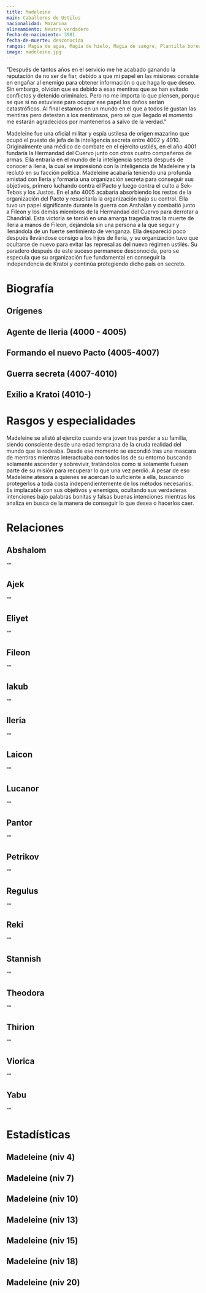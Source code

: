 ```yaml
---
title: Madeleine
main: Caballeros de Ustilus
nacionalidad: Mazarina
alineamiento: Neutro verdadero
fecha-de-nacimiento: 3981
fecha-de-muerte: desconocida
rangos: Magia de agua, Magia de hielo, Magia de sangre, Plantilla boreal, Influenciar
image: madeleine.jpg
---
```


"Después de tantos años en el servicio me he acabado ganando la reputación de no ser de fiar, debido a que mi papel en las misiones consiste en engañar al enemigo para obtener información o que haga lo que deseo. Sin embargo, olvidan que es debido a esas mentiras que se han evitado conflictos y detenido criminales. Pero no me importa lo que piensen, porque se que si no estuviese para ocupar ese papel los daños serían catastróficos. Al final estamos en un mundo en el que a todos le gustan las mentiras pero detestan a los mentirosos, pero sé que llegado el momento me estarán agradecidos por mantenerlos a salvo de la verdad."

Madeleine fue una oficial militar y espía ustilesa de origen mazarino que ocupó el puesto de jefa de la inteligencia secreta entre 4002 y 4010. Originalmente una médico de combate en el ejército ustilés, en el año 4001 fundaría la Hermandad del Cuervo junto con otros cuatro compañeros de armas. Ella entraría en el mundo de la inteligencia secreta después de conocer a Ileria, la cual se impresionó con la inteligencia de Madeleine y la reclutó en su facción política. Madeleine acabaría teniendo una profunda amistad con Ileria y formaría una organización secreta para conseguir sus objetivos, primero luchando contra el Pacto y luego contra el culto a Sek-Tebos y los Justos. En el año 4005 acabaría absorbiendo los restos de la organización del Pacto y resucitaría la organización bajo su control. Ella tuvo un papel significante durante la guerra con Arshalán y combatió junto a Fileon y los demás miembros de la Hermandad del Cuervo para derrotar a Chandrial. Esta victoria se torció en una amarga tragedia tras la muerte de Ileria a manos de Fileon, dejándola sin una persona a la que seguir y llenándola de un fuerte sentimiento de venganza. Ella despareció poco después llevándose consigo a los hijos de Ileria, y su organización tuvo que ocultarse de nuevo para evitar las represalias del nuevo régimen ustilés. Su paradero después de este suceso permanece desconocida, pero se especula que su organización fue fundamental en conseguir la independencia de Kratoi y continúa protegiendo dicho país en secreto.

# Biografía

## Orígenes



## Agente de Ileria (4000 - 4005)



## Formando el nuevo Pacto (4005-4007)



## Guerra secreta (4007-4010)



## Exilio a Kratoi (4010-)



# Rasgos y especialidades

Madeleine se alistó al ejercito cuando era joven tras perder a su familia, siendo consciente desde una edad temprana de la cruda realidad del mundo que la rodeaba. Desde ese momento se escondió tras una mascara de mentiras mientras interactuaba con todos los de su entorno buscando solamente ascender y sobrevivir, tratándolos como si solamente fuesen parte de su misión para recuperar lo que una vez perdió. A pesar de eso Madeleine atesora a quienes se acercan lo suficiente a ella, buscando protegerlos a toda costa independientemente de los métodos necesarios. Es implacable con sus objetivos y enemigos, ocultando sus verdaderas intenciones bajo palabras bonitas y falsas buenas intenciones mientras los analiza en busca de la manera de conseguir lo que desea o hacerlos caer.

# Relaciones

## Abshalom

""

## Ajek

""

## Eliyet

""

## Fileon

""

## Iakub

""

## Ileria

""

## Laicon

""

## Lucanor

""

## Pantor

""

## Petrikov

""

## Regulus

""

## Reki

""

## Stannish

""

## Theodora

""

## Thirion

""

## Viorica

""

## Yabu

""

# Estadísticas

## Madeleine (niv 4)

## Madeleine (niv 7)

## Madeleine (niv 10)

## Madeleine (niv 13)

## Madeleine (niv 15)

## Madeleine (niv 18)

## Madeleine (niv 20)













